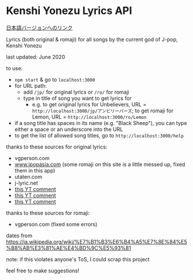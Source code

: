 # Kenshi Yonezu Lyrics API

[日本語バージョンへのリンク](https://github.com/qw1889qw/kenshi-yonezu-lyrics-api/blob/master/README-jp.md)

Lyrics (both original & romaji) for all songs by the current god of J-pop, Kenshi Yonezu 

last updated: June 2020

to use:
- `npm start` & go to `localhost:3000`
- for URL path:
  - add `/jp/` for original lyrics or `/ro/` for romaji
  - type in title of song you want to get lyrics for
    - e.g. to get original lyrics for Unbelievers, URL = `http://localhost:3000/jp/アンビリーバーズ`; to get romaji for Lemon, URL = `http://localhost:3000/ro/Lemon`
- if a song title has spaces in its name (e.g. "Black Sheep"), you can type either a space or an underscore into the URL
- to get the list of allowed song titles, go to `http://localhost:3000/help`

thanks to these sources for original lyrics:
- vgperson.com
- www.jpopasia.com (some romaji on this site is a little messed up, fixed them in this app)
- utaten.com
- j-lyric.net
- [this YT comment](https://www.youtube.com/watch?v=Y4_vXzyOJHE&lc=UgyToLOsV4UblSAOv314AaABAg)
- [this YT comment](https://www.youtube.com/watch?v=1s84rIhPuhk&lc=UgwKjHxckcjQq0ND9zN4AaABAg)
- [this YT comment](https://www.youtube.com/watch?v=WLEPU7DqLzg&lc=Ugy1F0c3Qwnm3kCcmWN4AaABAg)

thanks to these sources for romaji:
- vgperson.com (fixed some errors)

dates from https://ja.wikipedia.org/wiki/%E7%B1%B3%E6%B4%A5%E7%8E%84%E5%B8%AB%E3%81%AE%E4%BD%9C%E5%93%81

note: if this violates anyone's ToS, I could scrap this project

feel free to make suggestions!
